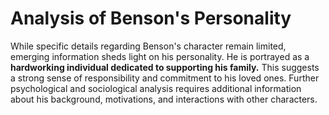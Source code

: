 # Analysis of Benson's Personality

While specific details regarding Benson's character remain limited, emerging information sheds light on his personality.  He is portrayed as a **hardworking individual dedicated to supporting his family.** This suggests a strong sense of responsibility and commitment to his loved ones.  Further psychological and sociological analysis requires additional information about his background, motivations, and interactions with other characters. 
